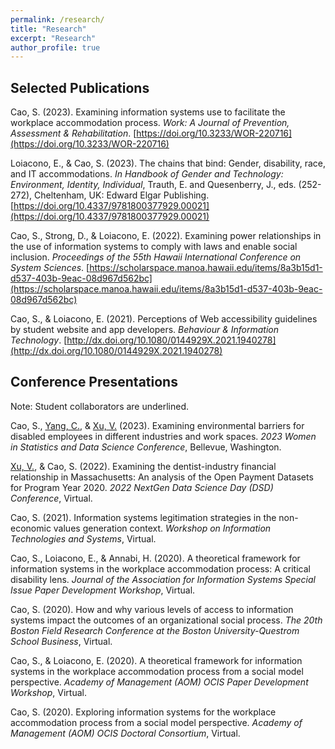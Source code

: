 ```yaml
---
permalink: /research/
title: "Research"
excerpt: "Research"
author_profile: true
---
```


## Selected Publications

Cao, S. (2023). Examining information systems use to facilitate the workplace accommodation process. *Work: A Journal of Prevention, Assessment & Rehabilitation*. [https://doi.org/10.3233/WOR-220716](https://doi.org/10.3233/WOR-220716)

Loiacono, E., & Cao, S. (2023). The chains that bind: Gender, disability, race, and IT accommodations. *In Handbook of Gender and Technology: Environment, Identity, Individual*, Trauth, E. and Quesenberry, J., eds. (252-272), Cheltenham, UK: Edward Elgar Publishing. [https://doi.org/10.4337/9781800377929.00021](https://doi.org/10.4337/9781800377929.00021)

Cao, S., Strong, D., & Loiacono, E. (2022). Examining power relationships in the use of information systems to comply with laws and enable social inclusion. *Proceedings of the 55th Hawaii International Conference on System Sciences*. [https://scholarspace.manoa.hawaii.edu/items/8a3b15d1-d537-403b-9eac-08d967d562bc](https://scholarspace.manoa.hawaii.edu/items/8a3b15d1-d537-403b-9eac-08d967d562bc)

Cao, S., & Loiacono, E. (2021). Perceptions of Web accessibility guidelines by student website and app developers. *Behaviour & Information Technology*.  [http://dx.doi.org/10.1080/0144929X.2021.1940278](http://dx.doi.org/10.1080/0144929X.2021.1940278)

## Conference Presentations

Note: Student collaborators are underlined.

Cao, S., <u>Yang, C.</u>, & <u>Xu, V.</u> (2023). Examining environmental barriers for disabled employees in different industries and work spaces. *2023 Women in Statistics and Data Science Conference*, Bellevue, Washington.

<u>Xu, V.</u>, & Cao, S. (2022). Examining the dentist-industry financial relationship in Massachusetts: An analysis of the Open Payment Datasets for Program Year 2020. *2022 NextGen Data Science Day (DSD) Conference*, Virtual.

Cao, S. (2021). Information systems legitimation strategies in the non-economic values generation context. *Workshop on Information Technologies and Systems*, Virtual.

Cao, S., Loiacono, E., & Annabi, H. (2020). A theoretical framework for information systems in the workplace accommodation process: A critical disability lens. *Journal of the Association for Information Systems Special Issue Paper Development Workshop*, Virtual.

Cao, S. (2020). How and why various levels of access to information systems impact the outcomes of an organizational social process. *The 20th Boston Field Research Conference at the Boston University-Questrom School Business*, Virtual.

Cao, S., & Loiacono, E. (2020). A theoretical framework for information systems in the workplace accommodation process from a social model perspective. *Academy of Management (AOM) OCIS Paper Development Workshop*, Virtual.

Cao, S. (2020). Exploring information systems for the workplace accommodation process from a social model perspective. *Academy of Management (AOM) OCIS Doctoral Consortium*, Virtual.

